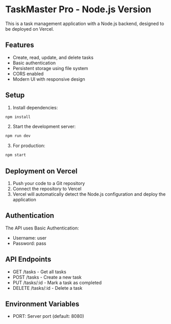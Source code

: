 # TaskMaster Pro - Node.js Version

This is a task management application with a Node.js backend, designed to be deployed on Vercel.

## Features

- Create, read, update, and delete tasks
- Basic authentication
- Persistent storage using file system
- CORS enabled
- Modern UI with responsive design

## Setup

1. Install dependencies:
```bash
npm install
```

2. Start the development server:
```bash
npm run dev
```

3. For production:
```bash
npm start
```

## Deployment on Vercel

1. Push your code to a Git repository
2. Connect the repository to Vercel
3. Vercel will automatically detect the Node.js configuration and deploy the application

## Authentication

The API uses Basic Authentication:
- Username: user
- Password: pass

## API Endpoints

- GET /tasks - Get all tasks
- POST /tasks - Create a new task
- PUT /tasks/:id - Mark a task as completed
- DELETE /tasks/:id - Delete a task

## Environment Variables

- PORT: Server port (default: 8080) 